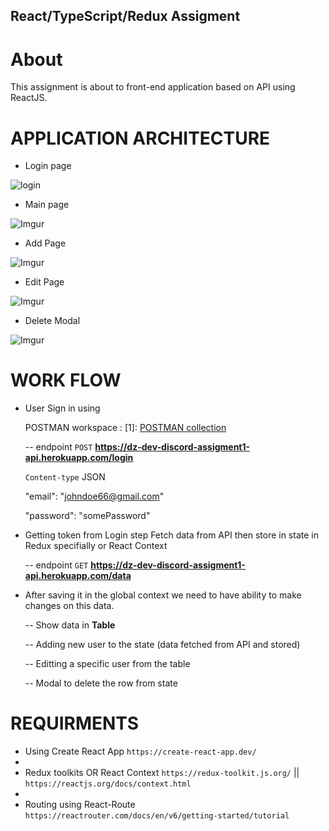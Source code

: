 ## React/TypeScript/Redux Assigment

# About

This assignment is about to front-end application based on API using ReactJS.

# APPLICATION ARCHITECTURE

- Login page


![login](https://i.imgur.com/J9Vp9Qn.png)

- Main page


![Imgur](https://i.imgur.com/gWhPbVY.png)

- Add Page


![Imgur](https://i.imgur.com/SXpZ6Dx.png)

- Edit Page


![Imgur](https://i.imgur.com/tJqZsXK.png)

- Delete Modal


![Imgur](https://i.imgur.com/jXANcUV.png)

# WORK FLOW
- User Sign in using
  
  POSTMAN workspace : [1]: [POSTMAN collection](https://www.getpostman.com/collections/e8f9e0fe457f0c4dd343)

  -- endpoint `POST` **https://dz-dev-discord-assigment1-api.herokuapp.com/login**
  
  `Content-type` JSON  

  "email": "johndoe66@gmail.com"
  
  "password": "somePassword"
  
 
- Getting token from Login step Fetch data from API then store in state in Redux specifially or React Context


  -- endpoint `GET` **https://dz-dev-discord-assigment1-api.herokuapp.com/data**
  
  
- After saving it in the global context we need to have ability to make changes on this data.


    -- Show data in **Table**
    
    -- Adding new user to the state (data fetched from API and stored)
    
    -- Editting a specific user from the table
    
    -- Modal to delete the row from state

# REQUIRMENTS

- Using Create React App `https://create-react-app.dev/`
- 
- Redux toolkits OR React Context `https://redux-toolkit.js.org/` || `https://reactjs.org/docs/context.html`
- 
- Routing using React-Route `https://reactrouter.com/docs/en/v6/getting-started/tutorial`
